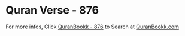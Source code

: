 # Quran Verse - 876 

For more infos, Click [QuranBookk - 876](https://www.quranbookk.com/quran/search?q=876) to Search at [QuranBookk.com](http://quranbookk.com/)